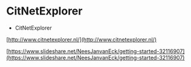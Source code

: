 # CitNetExplorer

* CitNetExplorer

[http://www.citnetexplorer.nl/](http://www.citnetexplorer.nl/)

[https://www.slideshare.net/NeesJanvanEck/getting-started-32116907](https://www.slideshare.net/NeesJanvanEck/getting-started-32116907)

